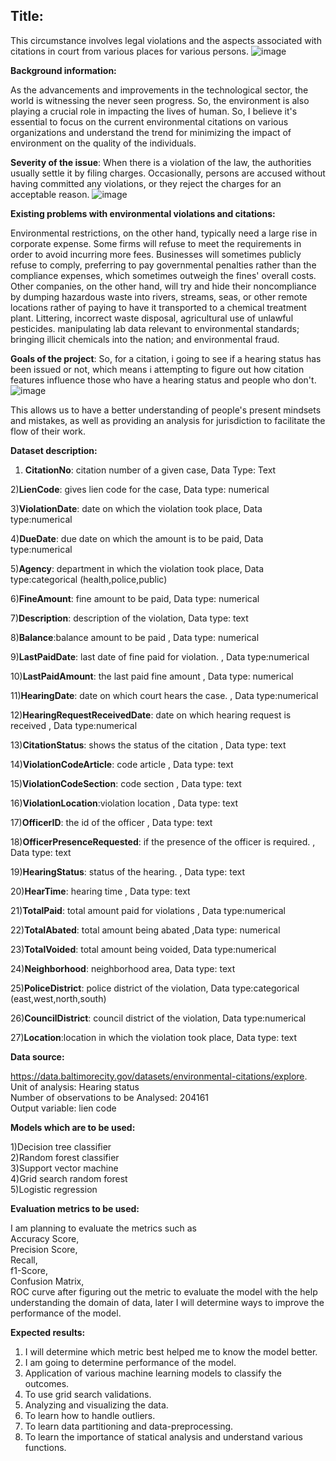 ## Title: 

This circumstance involves legal violations and the aspects associated with citations in court from various places for various persons.
![image](https://user-images.githubusercontent.com/106714178/172522403-3cee930b-ff80-49b5-a09f-754aae722fa3.png)

 
**Background information:**

As the advancements and improvements in the technological sector, the world is witnessing the never seen progress. So, the environment is also playing a crucial role in impacting the lives of human. So, I believe it's essential to focus on the current environmental citations on various organizations and understand the trend for minimizing the impact of environment on the quality of the individuals.

**Severity of the issue**:
When there is a violation of the law, the authorities usually settle it by filing charges. Occasionally, persons are accused without having committed any violations, or they reject the charges for an acceptable reason.
![image](https://user-images.githubusercontent.com/106714178/172522488-d8bb45b4-8bdd-4ec2-8eae-0266a222d4f0.png)

 
**Existing problems with environmental violations and citations:**

Environmental restrictions, on the other hand, typically need a large rise in corporate expense. Some firms will refuse to meet the requirements in order to avoid incurring more fees. Businesses will sometimes publicly refuse to comply, preferring to pay governmental penalties rather than the compliance expenses, which sometimes outweigh the fines' overall costs. Other companies, on the other hand, will try and hide their noncompliance by dumping hazardous waste into rivers, streams, seas, or other remote locations rather of paying to have it transported to a chemical treatment plant. Littering, incorrect waste disposal, agricultural use of unlawful pesticides. manipulating lab data relevant to environmental standards; bringing illicit chemicals into the nation; and environmental fraud.


**Goals of the project**:
So, for a citation, i going to see if a hearing status has been issued or not, which means i attempting to figure out how citation features influence those who have a hearing status and people who don't. 
![image](https://user-images.githubusercontent.com/106714178/172522328-9a892a13-e357-49d2-ab64-609432cfb358.png)

 
This allows us to have a better understanding of people's present mindsets and mistakes, as well as providing an analysis for jurisdiction to facilitate the flow of their work.

**Dataset description:**
                                                                                    
1) **CitationNo**: citation number of a given case, Data Type: Text

2)**LienCode**:		gives lien code for the case, Data type: numerical

3)**ViolationDate**: date on which the violation took place, Data type:numerical

4)**DueDate**: due date on which the amount is to be paid, Data type:numerical

5)**Agency**: department in which the violation took place, Data type:categorical (health,police,public)

6)**FineAmount**: fine amount to be paid, Data type: numerical

7)**Description**: description of the violation, Data type: text

8)**Balance**:balance amount to be paid		  , Data type: numerical

9)**LastPaidDate**: last date of fine paid for violation.	, Data type:numerical

10)**LastPaidAmount**: the last paid fine amount		 , Data type:  numerical 

11)**HearingDate**: date on which court hears the case.	, Data type:numerical

12)**HearingRequestReceivedDate**: date on which hearing request is received	 , Data type:numerical

13)**CitationStatus**: shows the status of the citation		, Data type:  text

14)**ViolationCodeArticle**: code article		  , Data type:  text

15)**ViolationCodeSection**: code section		, Data type:  text

16)**ViolationLocation**:violation location	, Data type:   text

17)**OfficerID**: the id of the officer		 , Data type:   text

18)**OfficerPresenceRequested**: if the presence of the officer is required.	, Data type:   text

19)**HearingStatus**: status of the hearing.		, Data type:  text

20)**HearTime**: hearing time		        , Data type:  text

21)**TotalPaid**: total amount paid for violations  , Data type:numerical

22)**TotalAbated**: total amount being abated	,Data type:  numerical

23)**TotalVoided**: total amount being voided, Data type:numerical

24)**Neighborhood**: neighborhood area, Data type: text

25)**PoliceDistrict**: police district of the violation, Data type:categorical (east,west,north,south)

26)**CouncilDistrict**: council district of the violation, Data type:numerical

27)**Location**:location in which the violation took place, Data type: text


**Data source:**

https://data.baltimorecity.gov/datasets/environmental-citations/explore.
Unit of analysis: Hearing status
<br/>Number of observations to be Analysed: 204161
<br/>Output variable: lien code



**Models which are to be used:**

1)Decision tree classifier
<br/>2)Random forest classifier
<br/>3)Support vector machine
<br/>4)Grid search random forest
<br/>5)Logistic regression

**Evaluation metrics to be used:**

I am planning to evaluate the metrics such as<br/> Accuracy Score, <br/>Precision Score, <br/>Recall,<br/>f1-Score,<br/>Confusion Matrix,<br/> ROC curve after figuring out the metric to evaluate the model with the help understanding the domain of data, later I will determine ways to improve the performance of the model.

**Expected results:**

1. I will determine which metric best helped me to know the model better.
2. I am going to determine performance of the model.
3. Application of various machine learning models to classify the outcomes.
4. To use grid search validations.
5. Analyzing and visualizing the data.
6. To learn how to handle outliers.
7. To learn data partitioning and data-preprocessing.
8. To learn the importance of statical analysis and understand various functions.
